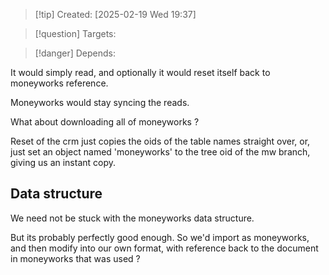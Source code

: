 
>[!tip] Created: [2025-02-19 Wed 19:37]

>[!question] Targets: 

>[!danger] Depends: 

It would simply read, and optionally it would reset itself back to moneyworks reference.

Moneyworks would stay syncing the reads.

What about downloading all of moneyworks ?

Reset of the crm just copies the oids of the table names straight over, or, just set an object named 'moneyworks' to the tree oid of the mw branch, giving us an instant copy.

## Data structure

We need not be stuck with the moneyworks data structure.

But its probably perfectly good enough.  So we'd import as moneyworks, and then modify into our own format, with reference back to the document in moneyworks that was used ?